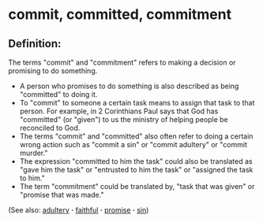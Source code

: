 # commit, committed, commitment #

## Definition: ##

The terms "commit" and "commitment" refers to making a decision or promising to do something. 

* A person who promises to do something is also described as being "committed" to doing it.
* To "commit" to someone a certain task means to assign that task to that person. For example, in 2 Corinthians Paul says that God has "committed" (or "given") to us the ministry of helping people be reconciled to God.
* The terms "commit" and "committed" also often refer to doing a certain wrong action such as "commit a sin" or "commit adultery" or "commit murder."
* The expression "committed to him the task" could also be translated as "gave him the task" or "entrusted to him the task" or "assigned the task to him."
* The term "commitment" could be translated by, "task that was given" or "promise that was made."

(See also: [adultery](../kt/adultery.md) **·** [faithful](../kt/faithful.md) **·** [promise](../kt/promise.md) **·** [sin](../kt/sin.md))


